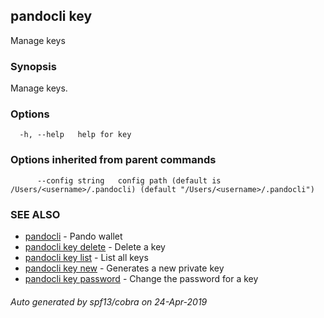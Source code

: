 ## pandocli key

Manage keys

### Synopsis

Manage keys.

### Options

```
  -h, --help   help for key
```

### Options inherited from parent commands

```
      --config string   config path (default is /Users/<username>/.pandocli) (default "/Users/<username>/.pandocli")
```

### SEE ALSO

* [pandocli](pandocli.md)	 - Pando wallet
* [pandocli key delete](pandocli_key_delete.md)	 - Delete a key
* [pandocli key list](pandocli_key_list.md)	 - List all keys
* [pandocli key new](pandocli_key_new.md)	 - Generates a new private key
* [pandocli key password](pandocli_key_password.md)	 - Change the password for a key

###### Auto generated by spf13/cobra on 24-Apr-2019
